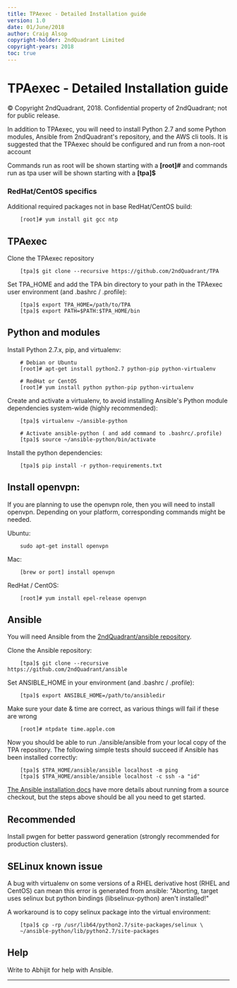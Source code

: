 ```yaml
---
title: TPAexec - Detailed Installation guide
version: 1.0
date: 01/June/2018
author: Craig Alsop
copyright-holder: 2ndQuadrant Limited
copyright-years: 2018
toc: true
---
```


TPAexec - Detailed Installation guide
===========================

© Copyright 2ndQuadrant, 2018. Confidential property of 2ndQuadrant; not for public release.



In addition to TPAexec, you will need to install Python 2.7 and some Python modules, Ansible
from 2ndQuadrant's repository, and the AWS cli tools.
It is suggested that the TPAexec should be configured and run from a non-root account

Commands run as root will be shown starting with a **[root]#** and commands run as tpa user will be shown starting with a **[tpa]$**

### RedHat/CentOS specifics

Additional required packages not in base RedHat/CentOS build:

```
    [root]# yum install git gcc ntp
```

## TPAexec

Clone the TPAexec repository

```
    [tpa]$ git clone --recursive https://github.com/2ndQuadrant/TPA
```
Set TPA_HOME and add the TPA bin directory to your path in the TPAexec user environment (and .bashrc / .profile):
```
    [tpa]$ export TPA_HOME=/path/to/TPA
    [tpa]$ export PATH=$PATH:$TPA_HOME/bin
```


Python and modules
------------------

Install Python 2.7.x, pip, and virtualenv:

```
    # Debian or Ubuntu
    [root]# apt-get install python2.7 python-pip python-virtualenv

    # RedHat or CentOS
    [root]# yum install python python-pip python-virtualenv
```

Create and activate a virtualenv, to avoid installing Ansible's Python
module dependencies system-wide (highly recommended):

```
    [tpa]$ virtualenv ~/ansible-python

    # Activate ansible-python ( and add command to .bashrc/.profile)
    [tpa]$ source ~/ansible-python/bin/activate
```

Install the python dependencies:

```
    [tpa]$ pip install -r python-requirements.txt
```

Install openvpn:
----------------

If you are planning to use the openvpn role, then you will need to install openvpn. Depending on your platform, corresponding commands might be needed.

Ubuntu:
```
    sudo apt-get install openvpn
```

Mac:
```
    [brew or port] install openvpn
```

RedHat / CentOS:
```
    [root]# yum install epel-release openvpn
```

Ansible
-------

You will need Ansible from the
[2ndQuadrant/ansible repository](https://github.com/2ndQuadrant/ansible).

Clone the Ansible repository:

```
    [tpa]$ git clone --recursive https://github.com/2ndQuadrant/ansible
```

Set ANSIBLE_HOME in your environment (and .bashrc / .profile):

```
    [tpa]$ export ANSIBLE_HOME=/path/to/ansibledir
```

Make sure your date & time are correct, as various things will fail if these are wrong

```
    [root]# ntpdate time.apple.com
```

Now you should be able to run ./ansible/ansible from your local copy of the TPA repository. 
The following simple tests should succeed if Ansible has been installed correctly:

```
    [tpa]$ $TPA_HOME/ansible/ansible localhost -m ping
    [tpa]$ $TPA_HOME/ansible/ansible localhost -c ssh -a "id"
```

[The Ansible installation docs](http://docs.ansible.com/ansible/intro_installation.html)
have more details about running from a source checkout, but the steps
above should be all you need to get started.

Recommended
-----------

Install pwgen for better password generation (strongly recommended for production clusters).

SELinux known issue
-------------------

A bug with virtualenv on some versions of a RHEL derivative host (RHEL and CentOS) can mean this error is generated from ansible:
"Aborting, target uses selinux but python bindings (libselinux-python) aren't installed!"

A workaround is to copy selinux package into the virtual environment: 

```
    [tpa]$ cp -rp /usr/lib64/python2.7/site-packages/selinux \
    ~/ansible-python/lib/python2.7/site-packages
```

Help
----
Write to Abhijit for help with Ansible.

------

[^Information Classification: Internal]: [ISP008] Information Classification Policy

